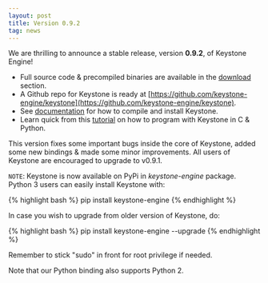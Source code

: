 ```yaml
---
layout: post
title: Version 0.9.2
tag: news
---
```


We are thrilling to announce a stable release, version **0.9.2**, of Keystone Engine!

- Full source code & precompiled binaries are available in the [download](/download/) section.
- A Github repo for Keystone is ready at [https://github.com/keystone-engine/keystone](https://github.com/keystone-engine/keystone).
- See [documentation](/docs/) for how to compile and install Keystone.
- Learn quick from this [tutorial](http://www.keystone-engine.org/docs/tutorial.html) on how to program with Keystone in C & Python.

This version fixes some important bugs inside the core of Keystone, added some new bindings & made some minor improvements. All users of Keystone are encouraged to upgrade to v0.9.1.

`NOTE`: Keystone is now available on PyPi in *keystone-engine* package. Python 3 users can easily install Keystone with:

{% highlight bash %}
pip install keystone-engine
{% endhighlight %}

In case you wish to upgrade from older version of Keystone, do:

{% highlight bash %}
pip install keystone-engine --upgrade
{% endhighlight %}

Remember to stick "sudo" in front for root privilege if needed.

Note that our Python binding also supports Python 2.
